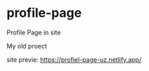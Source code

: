 # profile-page
Profile Page in site



My old proect

site previe: https://profiel-page-uz.netlify.app/
